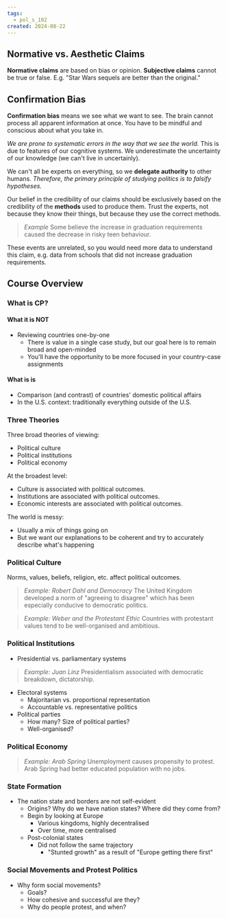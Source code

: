 ```yaml
---
tags:
  - pol_s_102
created: 2024-08-22
---
```


## Normative vs. Aesthetic Claims

**Normative claims** are based on bias or opinion.
**Subjective claims** cannot be true or false. E.g. "Star Wars sequels are better than the original."

## Confirmation Bias

**Confirmation bias** means we see what we want to see. The brain cannot process all apparent information at once. You have to be mindful and conscious about what you take in.

*We are prone to systematic errors in the way that we see the world.* This is due to features of our cognitive systems. We underestimate the uncertainty of our knowledge (we can't live in uncertainly).

We can't all be experts on everything, so we **delegate authority** to other humans.
*Therefore, the primary principle of studying politics is to falsify hypotheses.*

Our belief in the credibility of our claims should be exclusively based on the credibility of the **methods** used to produce them. Trust the experts, not because they know their things, but because they use the correct methods.

> *Example*
> Some believe the increase in graduation requirements caused the decrease in risky teen behaviour.

These events are unrelated, so you would need more data to understand this claim, e.g. data from schools that did not increase graduation requirements.

## Course Overview

### What is CP?

#### What it is NOT

- Reviewing countries one-by-one
  - There is value in a single case study, but our goal here is to remain broad and open-minded
  - You'll have the opportunity to be more focused in your country-case assignments

#### What is is

  - Comparison (and contrast) of countries' domestic political affairs
  - In the U.S. context: traditionally everything outside of the U.S.

### Three Theories

Three broad theories of viewing:
- Political culture
- Political institutions
- Political economy

At the broadest level:
- Culture is associated with political outcomes.
- Institutions are associated with political outcomes.
- Economic interests are associated with political outcomes.

The world is messy:
- Usually a mix of things going on
- But we want our explanations to be coherent and try to accurately describe what's happening

### Political Culture

Norms, values, beliefs, religion, etc. affect political outcomes.

> *Example: Robert Dahl and Democracy*
> The United Kingdom developed a norm of "agreeing to disagree" which has been especially conducive to democratic politics.

> *Example: Weber and the Protestant Ethic*
> Countries with protestant values tend to be well-organised and ambitious.

### Political Institutions

- Presidential vs. parliamentary systems

> *Example: Juan Linz*
> Presidentialism associated with democratic breakdown, dictatorship.

- Electoral systems
  - Majoritarian vs. proportional representation
  - Accountable vs. representative politics
- Political parties
  - How many? Size of political parties?
  - Well-organised?

### Political Economy

> *Example: Arab Spring*
> Unemployment causes propensity to protest. Arab Spring had better educated population with no jobs.

### State Formation

- The nation state and borders are not self-evident
  - Origins? Why do we have nation states? Where did they come from?
  - Begin by looking at Europe
    - Various kingdoms, highly decentralised
    - Over time, more centralised
  - Post-colonial states
    - Did not follow the same trajectory
      - "Stunted growth" as a result of "Europe getting there first"

### Social Movements and Protest Politics

- Why form social movements?
  - Goals?
  - How cohesive and successful are they?
  - Why do people protest, and when?